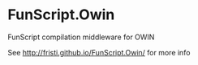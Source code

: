 FunScript.Owin
==============

FunScript compilation middleware for OWIN

See http://fristi.github.io/FunScript.Owin/ for more info
